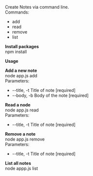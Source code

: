 Create Notes via command line.  
Commands:
- add
- read
- remove
- list

**Install packages**  
npm install

**Usage**

**Add a new note**  
node app.js add  
Parameters:
- --title, -t  Title of note [required]
- --body, -b   Body of the note [required]

**Read a node**  
node app.js read  
Parameters:  
- --title, -t  Title of note [required]

**Remove a note**  
node app.js remove  
Parameters:  
- --title, -t  Title of note [required]

**List all notes**  
node appp.js list


